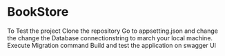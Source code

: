 # BookStore
To Test the project
Clone the repository
Go to appsetting.json and change the change the Database connectionstring to march your local machine.
Execute Migration command 
Build and test the application on swagger UI

